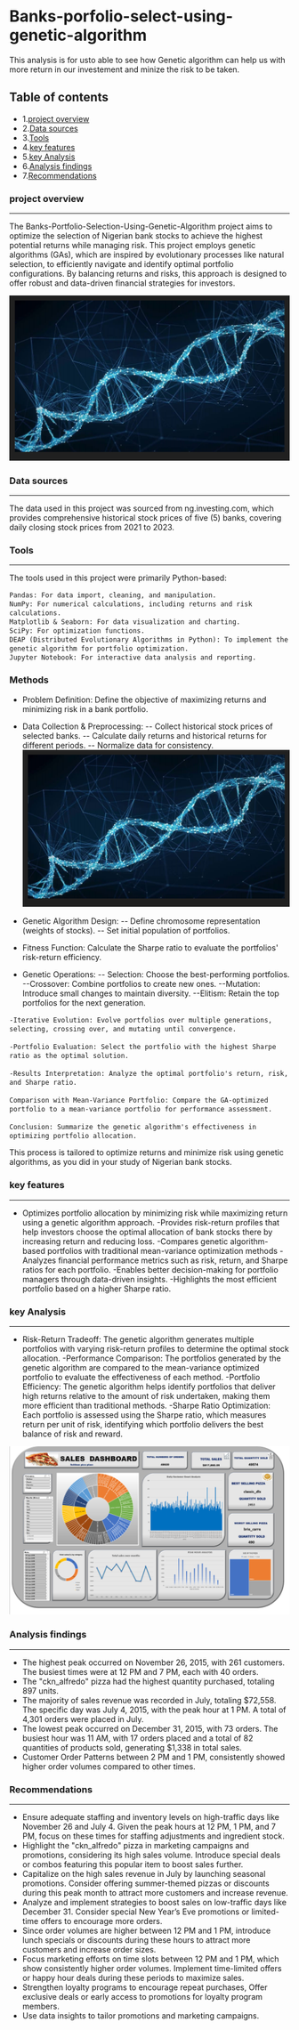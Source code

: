 # Banks-porfolio-select-using-genetic-algorithm
This analysis is for usto able to see how Genetic algorithm can help us with more return in our investement and minize the risk to be taken.

## Table of contents 
- 1.[project overview](#project-overview)
- 2.[Data sources](#data-sources) 
- 3.[Tools](#tools)
- 4.[key features](#key-features)
- 5.[key Analysis](#key-analysis)
- 6.[Analysis findings](#analysis-findings)
- 7.[Recommendations](#recommendations)

### project overview
---
The Banks-Portfolio-Selection-Using-Genetic-Algorithm project aims to optimize the selection of Nigerian bank stocks to achieve the highest potential returns while managing risk. This project employs genetic algorithms (GAs), which are inspired by evolutionary processes like natural selection, to efficiently navigate and identify optimal portfolio configurations. By balancing returns and risks, this approach is designed to offer robust and data-driven financial strategies for investors.


![Dashboard](https://github.com/FebeianBELLO/Banks-porfolio-select-using-genetic-algorithm/blob/main/Genetic%20Algorithms...docX.png)


### Data sources 
---
The data used in this project was sourced from ng.investing.com, which provides comprehensive  historical stock prices of five (5) banks, covering daily closing stock prices from 2021 to 2023.
### Tools
---
The tools used in this project were primarily Python-based:

    Pandas: For data import, cleaning, and manipulation.
    NumPy: For numerical calculations, including returns and risk calculations.
    Matplotlib & Seaborn: For data visualization and charting.
    SciPy: For optimization functions.
    DEAP (Distributed Evolutionary Algorithms in Python): To implement the genetic algorithm for portfolio optimization.
    Jupyter Notebook: For interactive data analysis and reporting.
### Methods 
   - Problem Definition: Define the objective of maximizing returns and minimizing risk in a bank portfolio.

   - Data Collection & Preprocessing:
       -- Collect historical stock prices of selected banks.
       -- Calculate daily returns and historical returns for different periods.
       -- Normalize data for consistency.
![Dashboard](https://github.com/FebeianBELLO/Banks-porfolio-select-using-genetic-algorithm/blob/main/Genetic%20Algorithms...docX.png)

  -  Genetic Algorithm Design:
       -- Define chromosome representation (weights of stocks).
      --  Set initial population of portfolios.

-    Fitness Function: Calculate the Sharpe ratio to evaluate the portfolios' risk-return efficiency.

   - Genetic Operations:
      --  Selection: Choose the best-performing portfolios.
        --Crossover: Combine portfolios to create new ones.
        --Mutation: Introduce small changes to maintain diversity.
        --Elitism: Retain the top portfolios for the next generation.

    -Iterative Evolution: Evolve portfolios over multiple generations, selecting, crossing over, and mutating until convergence.

    -Portfolio Evaluation: Select the portfolio with the highest Sharpe ratio as the optimal solution.

    -Results Interpretation: Analyze the optimal portfolio's return, risk, and Sharpe ratio.

    Comparison with Mean-Variance Portfolio: Compare the GA-optimized portfolio to a mean-variance portfolio for performance assessment.

    Conclusion: Summarize the genetic algorithm's effectiveness in optimizing portfolio allocation.

This process is tailored to optimize returns and minimize risk using genetic algorithms, as you did in your study of Nigerian bank stocks.
### key features
---
- Optimizes portfolio allocation by minimizing risk while maximizing return using a genetic algorithm approach.
-Provides risk-return profiles that help investors choose the optimal allocation of bank stocks there by increasing return and reducing loss.
-Compares genetic algorithm-based portfolios with traditional mean-variance optimization methods
-Analyzes financial performance metrics such as risk, return, and Sharpe ratios for each portfolio.
-Enables better decision-making for portfolio managers through data-driven insights.
-Highlights the most efficient portfolio based on a higher Sharpe ratio.
### key Analysis 
---
- Risk-Return Tradeoff: The genetic algorithm generates multiple portfolios with varying risk-return profiles to determine the optimal stock allocation.
-Performance Comparison: The portfolios generated by the genetic algorithm are compared to the mean-variance optimized portfolio to evaluate the effectiveness of each method.
-Portfolio Efficiency: The genetic algorithm helps identify portfolios that deliver high returns relative to the amount of risk undertaken, making them more efficient than traditional methods.
-Sharpe Ratio Optimization: Each portfolio is assessed using the Sharpe ratio, which measures return per unit of risk, identifying which portfolio delivers the best balance of risk and reward.

![Dashboard](https://github.com/FebeianBELLO/pizza-sales-insights/blob/main/The%20pizza%20Dashboard.png)


### Analysis findings 
---
- The highest peak occurred on November 26, 2015, with 261 customers. The busiest times were at 12 PM and 7 PM, each with 40 orders.
- The "ckn_alfredo" pizza had the highest quantity purchased, totaling 897 units.
- The majority of sales revenue was recorded in July, totaling $72,558. The specific day was  July 4, 2015, with the peak hour at 1 PM. A total of 4,301 orders were placed in July.
- The lowest peak occurred on December 31, 2015, with 73 orders. The busiest hour was 11 AM, with 17 orders placed and a total of 82 quantities of products sold, generating $1,338 in total sales.
- Customer Order Patterns between 2 PM and 1 PM, consistently showed higher order volumes compared to other times.

### Recommendations
---
- Ensure adequate staffing and inventory levels on high-traffic days like November 26 and July 4. Given the peak hours at 12 PM, 1 PM, and 7 PM, focus on these times for staffing adjustments and ingredient stock.
- Highlight the "ckn_alfredo" pizza in marketing campaigns and promotions, considering its high sales volume. Introduce special deals or combos featuring this popular item to boost sales further.
- Capitalize on the high sales revenue in July by launching seasonal promotions. Consider offering summer-themed pizzas or discounts during this peak month to attract more customers and increase revenue.
- Analyze and implement strategies to boost sales on low-traffic days like December 31. Consider special New Year’s Eve promotions or limited-time offers to encourage more orders.
- Since order volumes are higher between 12 PM and 1 PM, introduce lunch specials or discounts during these hours to attract more customers and increase order sizes.
- Focus marketing efforts on time slots between 12 PM and 1 PM, which show consistently higher order volumes. Implement time-limited offers or happy hour deals during these periods to maximize sales.
- Strengthen loyalty programs to encourage repeat purchases, Offer exclusive deals or early access to promotions for loyalty program members.
- Use data insights to tailor promotions and marketing campaigns. 
